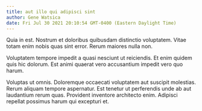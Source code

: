 ```yaml
---
title: aut illo qui adipisci sint
author: Gene Watsica
date: Fri Jul 30 2021 20:10:54 GMT-0400 (Eastern Daylight Time)
---
```

Quia in est. Nostrum et doloribus quibusdam distinctio voluptatem. Vitae totam enim nobis quas sint error. Rerum maiores nulla non.

 Voluptatem tempore impedit a quasi nesciunt ut reiciendis. Et enim quidem quis hic dolorum. Est animi quaerat vero accusantium impedit vero quo harum.

 Voluptas ut omnis. Doloremque occaecati voluptatem aut suscipit molestias. Rerum aliquam tempore aspernatur. Est tenetur ut perferendis unde ab aut laudantium rerum quas. Provident inventore architecto enim. Adipisci repellat possimus harum qui excepturi et.